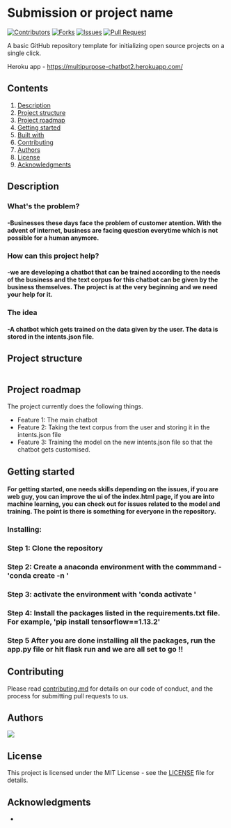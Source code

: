 # Submission or project name

[![Contributors](https://img.shields.io/github/contributors/dsckgec/project-template.svg)](https://github.com/dsckgec/project-template/graphs/contributors) [![Forks](https://img.shields.io/github/forks/dsckgec/project-template.svg)](https://github.com/dsckgec/project-template/network/members) [![Issues](https://img.shields.io/github/issues/dsckgec/project-template.svg)](https://github.com/dsckgec/project-template/issues) [![Pull Request](https://img.shields.io/github/issues-pr-closed-raw/dsckgec/project-template)](https://github.com/dsckgec/project-template/pulls)


A basic GitHub repository template for initializing open source projects on a single click.


Heroku app - https://multipurpose-chatbot2.herokuapp.com/

## Contents

1. [Description](#description)
1. [Project structure](#project-structure)
1. [Project roadmap](#project-roadmap)
1. [Getting started](#getting-started)
1. [Built with](#built-with)
1. [Contributing](#contributing)
1. [Authors](#authors)
1. [License](#license)
1. [Acknowledgments](#acknowledgments)

## Description

### What's the problem?
####   -Businesses these days face the problem of customer atention. With the advent of internet, business are facing question everytime which is not possible for a human anymore.

### How can this project help?
####   -we are developing a chatbot that can be trained according to the needs of the business and the text corpus for this chatbot can be given by the business themselves. The project is at the very beginning and we need your help for it.

### The idea
####   -A chatbot which gets trained on the data given by the user. The data is stored in the intents.json file. 

## Project structure

```
```

## Project roadmap

The project currently does the following things.

- Feature 1: The main chatbot 
- Feature 2: Taking the text corpus from the user and storing it in the intents.json file
- Feature 3: Training the model on the new intents.json file so that the chatbot gets customised. 



## Getting started
#### For getting started, one needs skills depending on the issues, if you are web guy, you can improve the ui of the index.html page, if you are into machine learning, you can check out for issues related to the model and training. The point is there is something for everyone in the repository. 



### Installing:
### Step 1: Clone the repository 
### Step 2: Create a anaconda environment with the commmand - 'conda create -n <name of the environment>'
### Step 3: activate the environment with 'conda activate <name of the environment>'
### Step 4: Install the packages listed in the requirements.txt file. For example, 'pip install tensorflow==1.13.2'
### Step 5 After you are done installing all the packages, run the app.py file or hit flask run and we are all set to go !! 






## Contributing

Please read [contributing.md](contributing.md) for details on our code of conduct, and the process for submitting pull requests to us.

## Authors

<a href="https://github.com/DSCKGEC/Multipurpose-chatbot/graphs/contributors">
  <img src="https://contrib.rocks/image?repo=DSCKGEC/Multipurpose-chatbot" />
</a>

## License

This project is licensed under the MIT License - see the [LICENSE](LICENSE) file for details.

## Acknowledgments

- 
